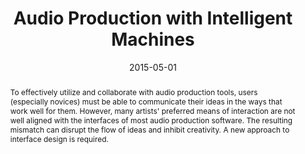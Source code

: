 ---
layout: default-publication
title: "Audio Production with Intelligent Machines"
collection: publications
permalink: /publications/2015-05-01-cartwright2015audio
abstract: "To effectively utilize and collaborate with audio production tools, users (especially novices) must be able to communicate their ideas in the ways that work well for them. However, many artists&apos; preferred means of interaction are not well aligned with the interfaces of most audio production software. The resulting mismatch can disrupt the flow of ideas and inhibit creativity. A new approach to interface design is required."
date: 2015-05-01
venue: 'Workshop on Collaborating with Intelligent Machines: Interfaces for Creative Sound at the ACM Conference of Human Factors in Computing Systems'
venue_short: 'CHI'
paperurl: '/files/cartwright2015audio.pdf'
categories: 
  - Human-Centered Audio Production Tools
citation: 'Cartwright, M., Pardo, B. Audio Production with Intelligent Machines. In <i>Proceedings of the Workshop on Collaborating with Intelligent Machines: Interfaces for Creative Sound at the ACM Conference of Human Factors in Computing Systems (CHI)</i>, 2015.'
---
